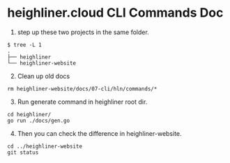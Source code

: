 # heighliner.cloud CLI Commands Doc

1. step up these two projects in the same folder.

```shell
$ tree -L 1
.
├── heighliner
└── heighliner-website
```

2. Clean up old docs

```shell
rm heighliner-website/docs/07-cli/hln/commands/*
```

3. Run generate command in heighliner root dir.

```shell
cd heighliner/
go run ./docs/gen.go
```

4. Then you can check the difference in heighliner-website.

```shell
cd ../heighliner-website
git status
```